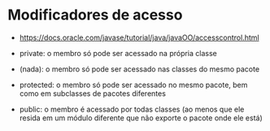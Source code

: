# Modificadores de acesso
* https://docs.oracle.com/javase/tutorial/java/javaOO/accesscontrol.html


* private: o membro só pode ser acessado na própria classe


* (nada): o membro só pode ser acessado nas classes do mesmo pacote


* protected: o membro só pode ser acessado no mesmo pacote, bem como em
subclasses de pacotes diferentes


* public: o membro é acessado por todas classes (ao menos que ele resida em
um módulo diferente que não exporte o pacote onde ele está)